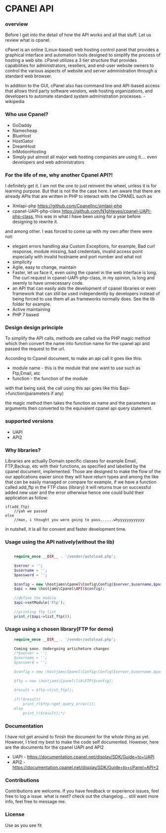 # CPANEl API

### overview

Before I get into the detail of how the API works and all that stuff. Let us review what is cpanel. 

cPanel is an online (Linux-based) web hosting control panel that provides a graphical interface and automation tools designed to simplify the process of hosting a web site. cPanel utilizes a 3 tier structure that provides capabilities for administrators, resellers, and end-user website owners to control the various aspects of website and server administration through a standard web browser.

In addition to the GUI, cPanel also has command line and API-based access that allows third party software vendors, web hosting organizations, and developers to automate standard system administration processes. - wikipedia 

### Who use Cpanel? 
- GoDaddy
- Namecheap
- BlueHost
- HostGator
- DreamHost
- InMotionHosting
- Simply put almost all major web hosting companies are using it.... even developers and web administrators

### For the life of me, why another Cpanel API?!

I definitely get it. I am not the one to just reinvent the wheel, unless it is for learning purpose. But that is not the
the case here. I am aware that there are already APIs that are written in PHP to interact with the CPANEL such as

- Xmlapi-php https://github.com/CpanelInc/xmlapi-php
- cpanel-UAPI-php-class https://github.com/N1ghteyes/cpanel-UAPI-php-class, this was in what I have been using for a year before
designing to rewrite it.

and among other. I was forced to come up with my own after there were not:

- elegant errors handling aka Custom Exceptions, for example, Bad curl response, module missing, bad credentials, invalid access point especially with invalid hostname and port number and what not
- simplicity 
- Agile, easy to change, maintain
- Faster, let us face it, even using the cpanel in the web interface is long. The curl request in cpanel-UAPI-php-class, in my opinion, is long and seemly to have unnecessary code.
- an API that can easily aids the development of cpanel libraries or even framework that can still be used independently by developers instead of being forced to use them all as frameworks normally does. See the lib folder for example.
- Active maintaining 
- PHP 7 based

### Design design principle
To simplify the API calls, methods are called via the PHP magic method which then convert
the name into function name for the cpanel api and passed the request to the url.

According to Cpanel document, to make an api call it goes like this:

- module name - this is the module that one want to use such as Ftp,Email, etc
- function - the function of the module

with that being said, the call using this api goes like this $api->function(parameters if any)

the magic method then takes the function as name and the parameters as arguments then
converted to the equivalent cpanel api query statement.

### supported versions
 - UAPI
 - API2
 
 ### Why libraries?
 Libraries are actually Domain specific classes for example Email, FTP,Backup, etc
 with their functions, as specified and labelled by the cpanel document, implemented.
 Those are designed to make the flow of the our applications easier since
 they will have return types and among the like that can be easily managed or compare
 for example, if we have a function called add_ftp in the FTP class (library) it will returns
 true on successful added new user and the error otherwise hence one could build their application as follow:
 
    if(add_ftp)
        //yah we passed
    else
        //man, i thought you were going to pass......whyyyyyyyyyyyy

in nutshell, it is all for convent and faster development time.
### Usage using the API natively(without the lib)
```php

    require_once __DIR__ . '/vendor/autoload.php';
    
    $server = '';
    $username = '';
    $password = '';
    
    $config = new \hostjams\Cpanel\Config\Config($server,$username,$password);
    $api = new \hostjams\Cpanel\API($config);
    
    //define the module
    $api->setModule('Ftp');
    
    //printing ftp list
    print_r($api->list_ftp());
```

### Usage using a chosen library(FTP for demo)
```php
    require_once __DIR__ . '/vendor/autoload.php';
    
    Coming soon. Undergoing articheture changes
    /*$server = '';
    $username = '';
    $password = '';
    
    $config = new \hostjams\Cpanel\Config\Config($server,$username,$password);
   
    $ftp = new \hostjams\Cpanel\lib\FTP($config);
    
    $result = $ftp->list_ftp();
    
    if(!$result)
        print_r($ftp->get_query_error());
    else
        print_r($result);*/
```

### Documentation
I have not get around to finish the document for the whole thing as yet. However,
I tried my best to make the code self documented. However, here are the documents for the cpanel UAPI and API2

- UAPI - https://documentation.cpanel.net/display/SDK/Guide+to+UAPI
- API2 - https://documentation.cpanel.net/display/SDK/Guide+to+cPanel+API+2
### Contributions
Contributions are welcome. If you have feedback or experience issues, feel free to log a issue.
what is next? check out the changelog.... still want more info, feel free to message me.

### License
Use as you see fit




